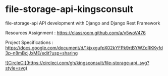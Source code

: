 # file-storage-api-kingsconsult

file-storage-api
API development with Django and Django Rest Framework

Resources
Assignment : https://classroom.github.com/a/v5woV476

Project Specifications : https://docs.google.com/document/d/1kjxxgufpX02kYFPk9rtBYWZcRKKyfd3p-n8mBcjJxME/edit?usp=sharing


[![CircleCI](https://circleci.com/gh/kingsconsult/file-storage-api .svg?style=svg)](https://app.circleci.com/github/Kingsconsult/file-storage-api-kingsconsult/pipelines)
